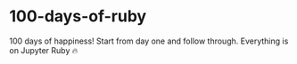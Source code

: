 # 100-days-of-ruby
100 days of happiness! Start from day one and follow through. Everything is on Jupyter Ruby 🔥
